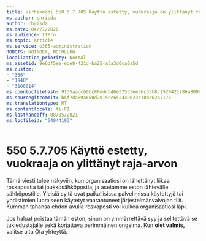 ```yaml
---
title: Virhekoodi 550 5.7.705 Käyttö estetty, vuokraaja on ylittänyt raja-arvon
ms.author: chrisda
author: chrisda
ms.date: 04/21/2020
ms.audience: ITPro
ms.topic: article
ms.service: o365-administration
ROBOTS: NOINDEX, NOFOLLOW
localization_priority: Normal
ms.assetid: 9e6df5ee-ede8-421d-ba25-a3a3d0ca0a5d
ms.custom:
- "336"
- "1948"
- "3100014"
ms.openlocfilehash: 9f35aaccb0bc80ddcb46e37533ee36c35b8cf520421786a809b28cfa70e16391
ms.sourcegitcommit: b5f7da89a650d2915dc652449623c78be6247175
ms.translationtype: MT
ms.contentlocale: fi-FI
ms.lasthandoff: 08/05/2021
ms.locfileid: "54044193"
---
```

# <a name="550-57705-access-denied-tenant-has-exceeded-threshold"></a>550 5.7.705 Käyttö estetty, vuokraaja on ylittänyt raja-arvon

Tämä viesti tulee näkyviin, kun organisaatiosi on lähettänyt liikaa roskapostia tai joukkosähköpostia, ja asetamme eston lähtevälle sähköpostille.
Yleisiä syitä ovat paikallisissa palvelimissa käytettyjä tai yhdistimien luomiseen käytetyt vaarantuneet järjestelmänvalvojan tilit. Kumman tahansa ehdon avulla roskaposti voi kulkea organisaatiosi läpi.

Jos haluat poistaa tämän eston, sinun on ymmärrettävä syy ja selitettävä se tukiedustajalle sekä korjattava perimmäinen ongelma.
Kun **olet valmis,** valitse alta Ota yhteyttä.

